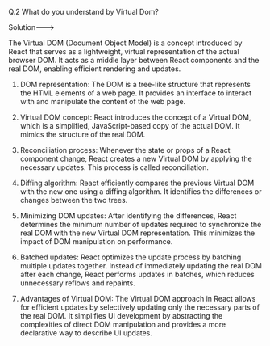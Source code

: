 Q.2 What do you understand by Virtual Dom?

Solution--->

The Virtual DOM (Document Object Model) is a concept introduced by React that serves as a lightweight, virtual representation of the actual browser DOM. It acts as a middle layer between React components and the real DOM, enabling efficient rendering and updates.

1. DOM representation: The DOM is a tree-like structure that represents the HTML elements of a web page. It provides an interface to interact with and manipulate the content of the web page.

2. Virtual DOM concept: React introduces the concept of a Virtual DOM, which is a simplified, JavaScript-based copy of the actual DOM. It mimics the structure of the real DOM.

3. Reconciliation process: Whenever the state or props of a React component change, React creates a new Virtual DOM by applying the necessary updates. This process is called reconciliation.

4. Diffing algorithm: React efficiently compares the previous Virtual DOM with the new one using a diffing algorithm. It identifies the differences or changes between the two trees.

5. Minimizing DOM updates: After identifying the differences, React determines the minimum number of updates required to synchronize the real DOM with the new Virtual DOM representation. This minimizes the impact of DOM manipulation on performance.

6. Batched updates: React optimizes the update process by batching multiple updates together. Instead of immediately updating the real DOM after each change, React performs updates in batches, which reduces unnecessary reflows and repaints.

7. Advantages of Virtual DOM: The Virtual DOM approach in React allows for efficient updates by selectively updating only the necessary parts of the real DOM. It simplifies UI development by abstracting the complexities of direct DOM manipulation and provides a more declarative way to describe UI updates.
